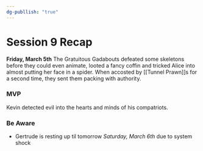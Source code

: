 ```yaml
---
dg-publlish: "true"
---
```


# Session 9 Recap


**Friday, March 5th**
The Gratuitous Gadabouts defeated some skeletons before they could even animate, looted a fancy coffin and tricked Alice into almost putting her face in a spider.  When accosted by [[Tunnel Prawn]]s for a second time, they sent them packing with authority.

### MVP
Kevin detected evil into the hearts and minds of his compatriots. 

### Be Aware
- Gertrude is resting up til tomorrow *Saturday, March 6th* due to system shock



